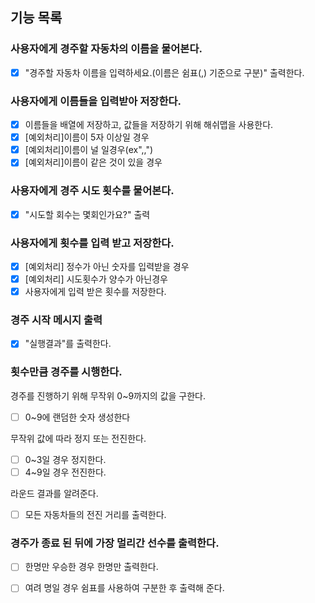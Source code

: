 ## 기능 목록

### 사용자에게 경주할 자동차의 이름을 물어본다.
- [x] "경주할 자동차 이름을 입력하세요.(이름은 쉼표(,) 기준으로 구분)" 출력한다.

### 사용자에게 이름들을 입력받아 저장한다.
- [x] 이름들을 배열에 저장하고, 값들을 저장하기 위해 해쉬맵을 사용한다.
- [x] [예외처리]이름이 5자 이상일 경우
- [x] [예외처리]이름이 널 일경우(ex",,")
- [x] [예외처리]이름이 같은 것이 있을 경우

### 사용자에게 경주 시도 횟수를 물어본다.
- [x] "시도할 회수는 몇회인가요?" 출력

### 사용자에게 횟수를 입력 받고 저장한다.
- [x] [예외처리] 정수가 아닌 숫자를 입력받을 경우
- [x] [예외처리] 시도횟수가 양수가 아닌경우
- [x] 사용자에게 입력 받은 횟수를 저장한다.

### 경주 시작 메시지 출력
- [x] "실행결과"를 출력한다.

### 횟수만큼 경주를 시행한다.
경주를 진행하기 위해 무작위 0~9까지의 값을 구한다.
- [ ] 0~9에 랜덤한 숫자 생성한다

무작위 값에 따라 정지 또는 전진한다.
- [ ] 0~3일 경우 정지한다.
- [ ] 4~9일 경우 전진한다.

라운드 결과를 알려준다.
- [ ] 모든 자동차들의 전진 거리를 출력한다.


### 경주가 종료 된 뒤에 가장 멀리간 선수를 출력한다.
- [ ] 한명만 우승한 경우 한명만 출력한다.
- [ ] 여려 명일 경우 쉼표를 사용하여 구분한 후 출력해 준다.


